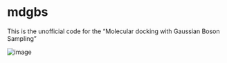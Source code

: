 # mdgbs

This is the unofficial code for the “Molecular docking with Gaussian Boson Sampling”

![image](https://user-images.githubusercontent.com/45339996/148683153-2b28e902-d9b2-41a3-aa58-2882ece4bde5.png)


